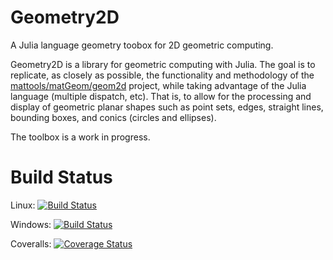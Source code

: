# Geometry2D
A Julia language geometry toobox for 2D geometric computing.

Geometry2D is a library for geometric computing with Julia. The goal is to replicate, as closely as possible, the functionality and methodology of the [mattools/matGeom/geom2d](https://github.com/mattools/matGeom) project, while taking advantage of the Julia language (multiple dispatch, etc).  That is, to allow for the processing and display of geometric planar shapes such as point sets, edges, straight lines, bounding boxes, and conics (circles and ellipses).

The toolbox is a work in progress.

# Build Status

Linux: [![Build Status](https://travis-ci.org/jacobhuesman/Geometry2D.jl.svg?branch=master)](https://travis-ci.org/jacobhuesman/Geometry2D.jl)

Windows: [![Build Status](https://ci.appveyor.com/api/projects/status/github/jacobhuesman/Geometry2D?branch=master&svg=true)](https://ci.appveyor.com/project/jacobhuesman/Geometry2D/branch/master)

Coveralls: [![Coverage Status](https://coveralls.io/repos/jacobhuesman/Geometry2D.jl/badge.svg?branch=master)](https://coveralls.io/r/jacobhuesman/Geometry2D.jl?branch=master)

